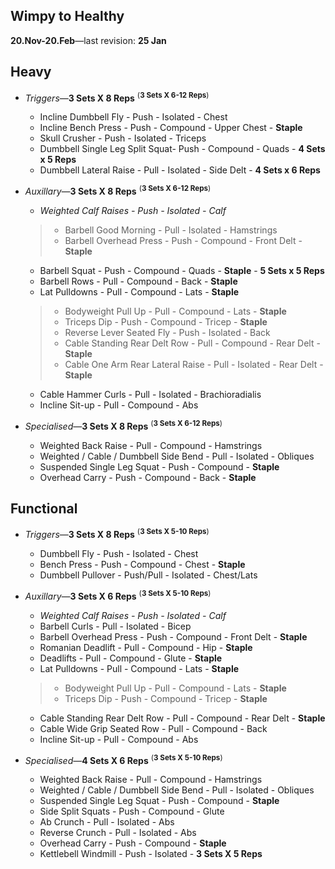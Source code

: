 ## Wimpy to Healthy
**20.Nov-20.Feb**&mdash;last revision: **25 Jan**
## **Heavy**

- *Triggers*&mdash;**3 Sets X 8 Reps** <sup>(**3 Sets X 6-12 Reps**)
    - Incline Dumbbell Fly - Push - Isolated - Chest
    - Incline Bench Press - Push - Compound - Upper Chest - **Staple**
    - Skull Crusher - Push - Isolated - Triceps
    - Dumbbell Single Leg Split Squat- Push - Compound - Quads - **4 Sets x 5 Reps**
    - Dumbbell Lateral Raise - Pull - Isolated - Side Delt - **4 Sets x 6 Reps**

- *Auxillary*&mdash;**3 Sets X 8 Reps** <sup>(**3 Sets X 6-12 Reps**)
    - *Weighted Calf Raises - Push - Isolated - Calf*
    > - Barbell Good Morning - Pull - Isolated - Hamstrings <br>
    > - Barbell Overhead Press - Push - Compound - Front Delt - **Staple**
    - Barbell Squat - Push - Compound - Quads - **Staple** - **5 Sets x 5 Reps**
    - Barbell Rows - Pull - Compound - Back - **Staple**
    - Lat Pulldowns - Pull - Compound - Lats - **Staple**
    > - Bodyweight Pull Up - Pull - Compound - Lats - **Staple** <br>
    > - Triceps Dip - Push - Compound - Tricep - **Staple**
    > - Reverse Lever Seated Fly - Push - Isolated - Back <br>
    > - Cable Standing Rear Delt Row - Pull - Compound - Rear Delt - **Staple**
    > - Cable One Arm Rear Lateral Raise - Pull - Isolated - Rear Delt - **Staple**
    - Cable Hammer Curls - Pull - Isolated - Brachioradialis
    - Incline Sit-up - Pull - Compound - Abs

- *Specialised*&mdash;**3 Sets X 8 Reps** <sup>(**3 Sets X 6-12 Reps**)
    - Weighted Back Raise - Pull - Compound - Hamstrings
    - Weighted / Cable / Dumbbell Side Bend - Pull - Isolated - Obliques
    - Suspended Single Leg Squat - Push - Compound - **Staple**
    - Overhead Carry - Push - Compound - Back - **Staple**

## **Functional**

- *Triggers*&mdash;**3 Sets X 8 Reps** <sup>(**3 Sets X 5-10 Reps**)
    - Dumbbell Fly - Push - Isolated - Chest
    - Bench Press - Push - Compound - Chest - **Staple**
    - Dumbbell Pullover - Push/Pull - Isolated - Chest/Lats

- *Auxillary*&mdash;**3 Sets X 6 Reps** <sup>(**3 Sets X 5-10 Reps**)
    - *Weighted Calf Raises - Push - Isolated - Calf*
    - Barbell Curls - Pull - Isolated - Bicep
    - Barbell Overhead Press - Push - Compound - Front Delt - **Staple**
    - Romanian Deadlift - Pull - Compound - Hip - **Staple**
    - Deadlifts - Pull - Compound - Glute - **Staple**
    - Lat Pulldowns - Pull - Compound - Lats - **Staple**
    > - Bodyweight Pull Up - Pull - Compound - Lats - **Staple** <br>
    > - Triceps Dip - Push - Compound - Tricep - **Staple**
    - Cable Standing Rear Delt Row - Pull - Compound - Rear Delt - **Staple**
    - Cable Wide Grip Seated Row - Pull - Compound - Back
    - Incline Sit-up - Pull - Compound - Abs

- *Specialised*&mdash;**4 Sets X 6 Reps** <sup>(**3 Sets X 5-10 Reps**)
    - Weighted Back Raise - Pull - Compound - Hamstrings
    - Weighted / Cable / Dumbbell Side Bend - Pull - Isolated - Obliques
    - Suspended Single Leg Squat - Push - Compound - **Staple**
    - Side Split Squats - Push - Compound - Glute
    - Ab Crunch - Pull - Isolated - Abs
    - Reverse Crunch - Pull - Isolated - Abs
    - Overhead Carry - Push - Compound - **Staple**
    - Kettlebell Windmill - Push - Isolated - **3 Sets X 5 Reps**
